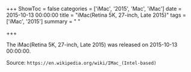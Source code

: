 +++
ShowToc = false
categories = ['iMac', '2015', 'Mac', 'iMac']
date = 2015-10-13 00:00:00
title = "iMac(Retina 5K, 27-inch, Late 2015)"
tags = ['iMac', '2015']
summary = " "

+++

The iMac(Retina 5K, 27-inch, Late 2015) was released on 2015-10-13 00:00:00.

Source: `https://en.wikipedia.org/wiki/IMac_(Intel-based)`


